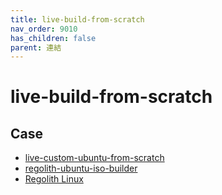 ```yaml
---
title: live-build-from-scratch
nav_order: 9010
has_children: false
parent: 連結
---
```



# live-build-from-scratch


## Case

* [live-custom-ubuntu-from-scratch](https://github.com/mvallim/live-custom-ubuntu-from-scratch)
* [regolith-ubuntu-iso-builder](https://github.com/regolith-linux/regolith-ubuntu-iso-builder)
* [Regolith Linux](https://samwhelp.github.io/note-about-ubuntu/read/link/regolith-linux.html)

